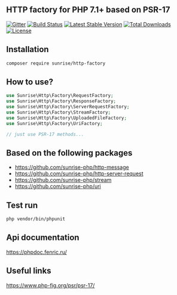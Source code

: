 ## HTTP factory for PHP 7.1+ based on PSR-17

[![Gitter](https://badges.gitter.im/sunrise-php/support.png)](https://gitter.im/sunrise-php/support)
[![Build Status](https://api.travis-ci.com/sunrise-php/http-factory.svg?branch=master)](https://travis-ci.com/sunrise-php/http-factory)
[![Latest Stable Version](https://poser.pugx.org/sunrise/http-factory/v/stable)](https://packagist.org/packages/sunrise/http-factory)
[![Total Downloads](https://poser.pugx.org/sunrise/http-factory/downloads)](https://packagist.org/packages/sunrise/http-factory)
[![License](https://poser.pugx.org/sunrise/http-factory/license)](https://packagist.org/packages/sunrise/http-factory)

## Installation

```bash
composer require sunrise/http-factory
```

## How to use?

```php
use Sunrise\Http\Factory\RequestFactory;
use Sunrise\Http\Factory\ResponseFactory;
use Sunrise\Http\Factory\ServerRequestFactory;
use Sunrise\Http\Factory\StreamFactory;
use Sunrise\Http\Factory\UploadedFileFactory;
use Sunrise\Http\Factory\UriFactory;

// just use PSR-17 methods...
```

## Based on the following packages

* https://github.com/sunrise-php/http-message
* https://github.com/sunrise-php/http-server-request
* https://github.com/sunrise-php/stream
* https://github.com/sunrise-php/uri

## Test run

```bash
php vendor/bin/phpunit
```

## Api documentation

https://phpdoc.fenric.ru/

## Useful links

https://www.php-fig.org/psr/psr-17/
